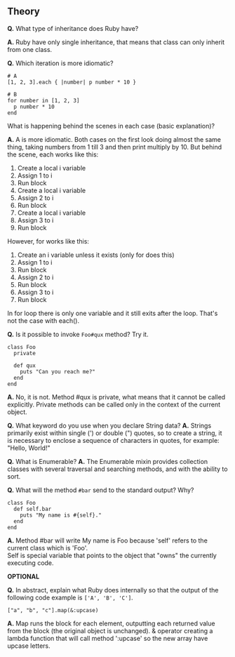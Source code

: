 ## Theory

**Q.** What type of inheritance does Ruby have?

**A.** Ruby have only single inheritance, that means that class can only inherit from one class. 

**Q.** Which iteration is more idiomatic?

```
# A
[1, 2, 3].each { |number| p number * 10 }

```

```
# B
for number in [1, 2, 3]
  p number * 10
end
```

What is happening behind the scenes in each case (basic explanation)?

**A.** A is more idiomatic. Both cases on the first look doing almost the same thing, taking numbers from 1 till 3 and then print multiply by 10. 
But behind the scene, each works like this:
1. Create a local i variable
2. Assign 1 to i
3. Run block
4. Create a local i variable
5. Assign 2 to i
6. Run block
7. Create a local i variable
8. Assign 3 to i
9. Run block

However, for works like this:
1. Create an i variable unless it exists (only for does this)
2. Assign 1 to i
3. Run block
4. Assign 2 to i
5. Run block
6. Assign 3 to i
7. Run block

In for loop there is only one variable and it still exits  after the loop. That's not the case with each(). 


**Q.** Is it possible to invoke `Foo#qux` method? Try it.

```
class Foo
  private

  def qux
    puts "Can you reach me?"
  end
end
```
**A.** No, it is not. Method #qux is private, what means that it cannot be called explicitly. Private methods can be called only in the context of the current object. 

**Q.** What keyword do you use when you declare String data?
**A.** Strings primarily exist within single (') or double (") quotes, so to create a string, it is necessary to enclose a sequence of characters in quotes, for example: "Hello, World!"

**Q.** What is Enumerable?
**A.** The Enumerable mixin provides collection classes with several traversal and searching methods, and with the ability to sort.

**Q.** What will the method `#bar` send to the standard output? Why?

```
class Foo
  def self.bar
    puts "My name is #{self}."
  end
end
``` 
**A.** Method #bar will write My name is Foo because 'self' refers to the current class which is 'Foo'.   
Self is special variable that points to the object that "owns" the currently executing code.

**OPTIONAL**

**Q.** In abstract, explain what Ruby does internally so that the output of the
following code example is `['A', 'B', 'C']`.

```
["a", "b", "c"].map(&:upcase)
```

**A.** Map runs the block for each element, outputting each returned value from the block (the original object is unchanged).
& operator creating a lambda function that will call method ':upcase' so the new array have upcase letters.